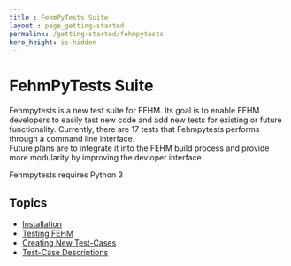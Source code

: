 ```yaml
---
title : FehmPyTests Suite
layout : page_getting-started
permalink: /getting-started/fehmpytests
hero_height: is-hidden
---
```


# FehmPyTests Suite


Fehmpytests is a new test suite for FEHM. Its goal is to enable FEHM developers 
to easily test new code and add new tests for existing or future functionality. Currently, there are
17 tests that Fehmpytests performs through a command line interface.  
Future plans are to integrate it into the FEHM build process and provide more 
modularity by improving the devloper interface. 

Fehmpytests requires Python 3


## Topics

* [Installation](../fehmpytest-info/install)
* [Testing FEHM](../fehmpytest-info/testing)
* [Creating New Test-Cases](../fehmpytest-info/newtest)
* [Test-Case Descriptions](../fehmpytest-info/testdesc)
